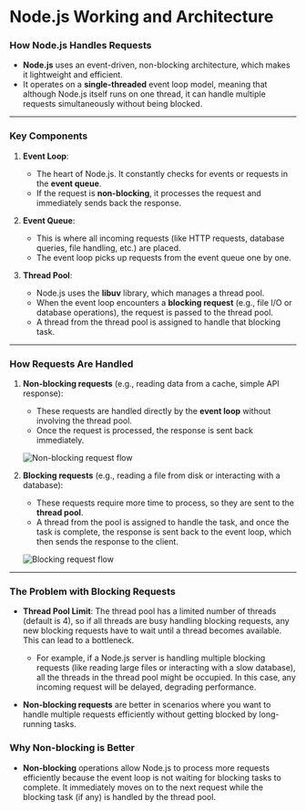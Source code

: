 # Node.js Working and Architecture

### How Node.js Handles Requests

- **Node.js** uses an event-driven, non-blocking architecture, which makes it lightweight and efficient.
- It operates on a **single-threaded** event loop model, meaning that although Node.js itself runs on one thread, it can handle multiple requests simultaneously without being blocked.

---

### Key Components

1. **Event Loop**: 
   - The heart of Node.js. It constantly checks for events or requests in the **event queue**.
   - If the request is **non-blocking**, it processes the request and immediately sends back the response.

2. **Event Queue**:
   - This is where all incoming requests (like HTTP requests, database queries, file handling, etc.) are placed.
   - The event loop picks up requests from the event queue one by one.

3. **Thread Pool**:
   - Node.js uses the **libuv** library, which manages a thread pool.
   - When the event loop encounters a **blocking request** (e.g., file I/O or database operations), the request is passed to the thread pool.
   - A thread from the thread pool is assigned to handle that blocking task.

---

### How Requests Are Handled

1. **Non-blocking requests** (e.g., reading data from a cache, simple API response):
   - These requests are handled directly by the **event loop** without involving the thread pool.
   - Once the request is processed, the response is sent back immediately.
   
   ![Non-blocking request flow](./images/non_blocking_architecture.png)

2. **Blocking requests** (e.g., reading a file from disk or interacting with a database):
   - These requests require more time to process, so they are sent to the **thread pool**.
   - A thread from the pool is assigned to handle the task, and once the task is complete, the response is sent back to the event loop, which then sends the response to the client.

   ![Blocking request flow](./images/blocking_architecture.png)

---

### The Problem with Blocking Requests

- **Thread Pool Limit**: The thread pool has a limited number of threads (default is 4), so if all threads are busy handling blocking requests, any new blocking requests have to wait until a thread becomes available. This can lead to a bottleneck.
  
  - For example, if a Node.js server is handling multiple blocking requests (like reading large files or interacting with a slow database), all the threads in the thread pool might be occupied. In this case, any incoming request will be delayed, degrading performance.

- **Non-blocking requests** are better in scenarios where you want to handle multiple requests efficiently without getting blocked by long-running tasks.

### Why Non-blocking is Better
- **Non-blocking** operations allow Node.js to process more requests efficiently because the event loop is not waiting for blocking tasks to complete. It immediately moves on to the next request while the blocking task (if any) is handled by the thread pool.

